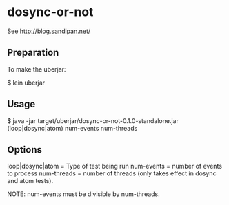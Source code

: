 # dosync-or-not

See http://blog.sandipan.net/

## Preparation

To make the uberjar:

$ lein uberjar

## Usage

$ java -jar target/uberjar/dosync-or-not-0.1.0-standalone.jar (loop|dosync|atom) num-events num-threads

## Options

loop|dosync|atom = Type of test being run
num-events = number of events to process
num-threads = number of threads (only takes effect in dosync and atom tests).

NOTE: num-events must be divisible by num-threads.
